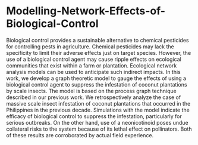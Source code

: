 # Modelling-Network-Effects-of-Biological-Control
Biological control provides a sustainable alternative to chemical pesticides for controlling pests in agriculture. Chemical pesticides may lack the specificity to limit their adverse effects just on target species. However, the use of a biological control agent may cause ripple effects on ecological communities that exist within a farm or plantation. Ecological network analysis models can be used to anticipate such indirect impacts. In this work, we develop a graph theoretic model to gauge the effects of using a biological control agent to suppress the infestation of coconut plantations by scale insects. The model is based on the process graph technique described in our previous work. We retrospectively analyze the case of massive scale insect infestation of coconut plantations that occurred in the Philippines in the previous decade. Simulations with the model indicate the efficacy of biological control to suppress the infestation, particularly for serious outbreaks. On the other hand, use of a neonicotinoid poses undue collateral risks to the system because of its lethal effect on pollinators. Both of these results are corroborated by actual field experience.
